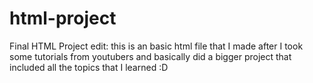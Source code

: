 # html-project
Final HTML Project
edit: this is an basic html file that I made after I took some tutorials from youtubers and basically did a bigger project that included all the topics that I learned :D
